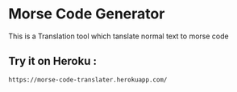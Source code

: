 # Morse Code Generator
This is a Translation tool which tanslate normal text to morse code
## Try it on Heroku : 
    https://morse-code-translater.herokuapp.com/